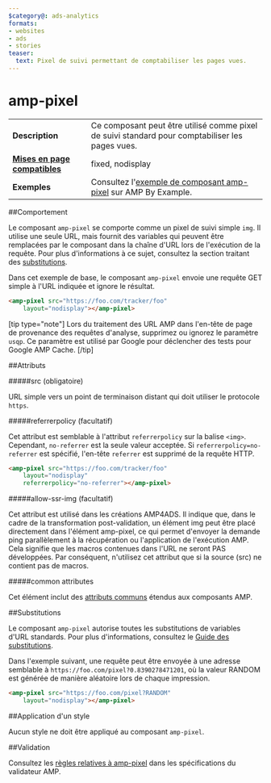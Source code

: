 ```yaml
---
$category@: ads-analytics
formats:
- websites
- ads
- stories
teaser:
  text: Pixel de suivi permettant de comptabiliser les pages vues.
---
```



<!--- Reformatted by Reftar! for AMP (go/reftar) on 2019-06-13 -->
<!---
       Copyright 2016 The AMP HTML Authors. All Rights Reserved.

       Licensed under the Apache License, Version 2.0 (the "License");
     you may not use this file except in compliance with the License.
     You may obtain a copy of the License at

     http://www.apache.org/licenses/LICENSE-2.0

     Unless required by applicable law or agreed to in writing, software
     distributed under the License is distributed on an "AS-IS" BASIS,
     WITHOUT WARRANTIES OR CONDITIONS OF ANY KIND, either express or implied.
     See the License for the specific language governing permissions and
     limitations under the License.
-->

# amp-pixel


<table>
  <tr>
    <td class="col-fourty"><strong>Description</strong></td>
    <td>Ce composant peut être utilisé comme pixel de suivi standard pour comptabiliser les pages vues.</td>
  </tr>
  <tr>
    <td class="col-fourty"><strong><a href="https://www.ampproject.org/docs/guides/responsive/control_layout.html">Mises en page compatibles</a></strong></td>
    <td>fixed, nodisplay</td>
  </tr>
  <tr>
    <td class="col-fourty"><strong>Exemples</strong></td>
    <td>Consultez l'<a href="https://ampbyexample.com/components/amp-pixel/">exemple de composant amp-pixel</a> sur AMP By Example.</td>
  </tr>
</table>

##Comportement

Le composant `amp-pixel` se comporte comme un pixel de suivi simple `img`. Il utilise une seule URL, mais fournit des variables qui peuvent être remplacées par le composant dans la chaîne d'URL lors de l'exécution de la requête. Pour plus d'informations à ce sujet, consultez la section traitant des [substitutions](#substitutions).

Dans cet exemple de base, le composant `amp-pixel` envoie une requête GET simple à l'URL indiquée et ignore le résultat.

```html
<amp-pixel src="https://foo.com/tracker/foo"
    layout="nodisplay"></amp-pixel>
```

[tip type="note"]
Lors du traitement des URL AMP dans l'en-tête de page de provenance des requêtes d'analyse, supprimez ou ignorez le paramètre `usqp`. Ce paramètre est utilisé par Google pour déclencher des tests pour Google AMP Cache.
[/tip]

##Attributs

#####src (obligatoire)

URL simple vers un point de terminaison distant qui doit utiliser le protocole `https`.

#####referrerpolicy (facultatif)

Cet attribut est semblable à l'attribut `referrerpolicy` sur la balise `<img>`. Cependant, `no-referrer` est la seule valeur acceptée. Si `referrerpolicy=no-referrer` est spécifié, l'en-tête `referrer` est supprimé de la requête HTTP.

```html
<amp-pixel src="https://foo.com/tracker/foo"
    layout="nodisplay"
    referrerpolicy="no-referrer"></amp-pixel>
```

#####allow-ssr-img (facultatif)

Cet attribut est utilisé dans les créations AMP4ADS. Il indique que, dans le cadre de la transformation post-validation, un élément img peut être placé directement dans l'élément amp-pixel, ce qui permet d'envoyer la demande ping parallèlement à la récupération ou l'application de l'exécution AMP.
Cela signifie que les macros contenues dans l'URL ne seront PAS développées. Par conséquent, n'utilisez cet attribut que si la source (src) ne contient pas de macros.

#####common attributes

Cet élément inclut des [attributs communs](https://www.ampproject.org/docs/reference/common_attributes) étendus aux composants AMP.

##Substitutions

Le composant `amp-pixel` autorise toutes les substitutions de variables d'URL standards.
Pour plus d'informations, consultez le [Guide des substitutions](../spec/amp-var-substitutions.md).

Dans l'exemple suivant, une requête peut être envoyée à une adresse semblable à `https://foo.com/pixel?0.8390278471201`, où la valeur RANDOM est générée de manière aléatoire lors de chaque impression.

```html
<amp-pixel src="https://foo.com/pixel?RANDOM"
    layout="nodisplay"></amp-pixel>
```

##Application d'un style

Aucun style ne doit être appliqué au composant `amp-pixel`.

##Validation

Consultez les [règles relatives à amp-pixel](https://github.com/ampproject/amphtml/blob/master/validator/validator-main.protoascii) dans les spécifications du validateur AMP.
